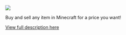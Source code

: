 <img src="https://ipfs.ome.sh/ipfs/QmPhxsvnTvK9MD7HoRBouBQavebdepiQpbXp1yXvq6j3Yn/">

Buy and sell any item in Minecraft for a price you want!

<a href="https://www.spigotmc.org/resources/itemex-item-exchange-free-market-plugin-like-a-stock-or-crypto-exchange-with-mc-items.108398/">View full description here</a>
